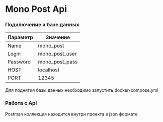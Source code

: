 # Mono Post Api

### Подключение к базе данных

| Параметр               | Значение                      |
|------------------------|-------------------------------|
| Name                   | mono_post                     |
| Login                  | mono_post_user                |
| Password               | mono_post_pass                |
| HOST                   | localhost                     |
| PORT                   | 12345                         |

Для поднятия базы данных необходимо запустить docker-compose.yml

### Работа с Api
Postman коллекция находится внутри проекта в json формате